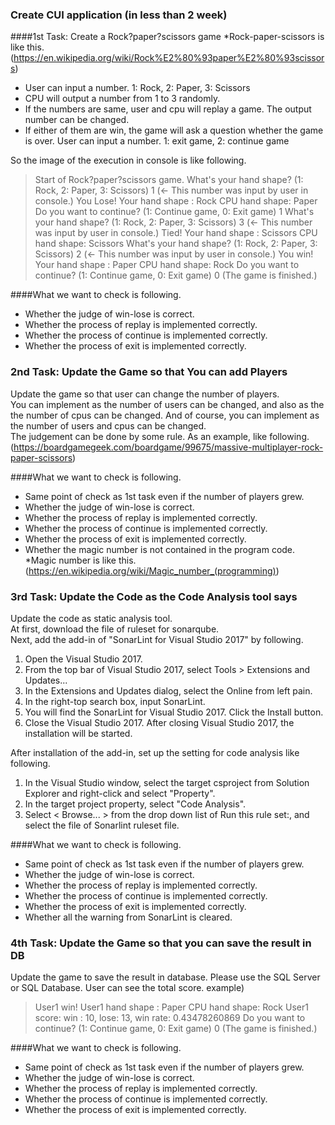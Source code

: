 ### Create CUI application (in less than 2 week)

####1st Task: Create a Rock?paper?scissors game
*Rock-paper-scissors is like this. (https://en.wikipedia.org/wiki/Rock%E2%80%93paper%E2%80%93scissors)

- User can input a number. 1: Rock, 2: Paper, 3: Scissors
- CPU will output a number from 1 to 3 randomly.
- If the numbers are same, user and cpu will replay a game. The output number can be changed.
- If either of them are win, the game will ask a question whether the game is over. User can input a number. 1: exit game, 2: continue game

So the image of the execution in console is like following.

> Start of Rock?paper?scissors game.
> What's your hand shape? (1: Rock, 2: Paper, 3: Scissors)
> 1  (<- This number was input by user in console.)
> You Lose!
> Your hand shape : Rock
> CPU hand shape: Paper
> Do you want to continue? (1: Continue game, 0: Exit game)
> 1
> What's your hand shape? (1: Rock, 2: Paper, 3: Scissors)
> 3  (<- This number was input by user in console.)
> Tied!
> Your hand shape : Scissors
> CPU hand shape: Scissors
> What's your hand shape? (1: Rock, 2: Paper, 3: Scissors)
> 2  (<- This number was input by user in console.)
> You win!
> Your hand shape : Paper
> CPU hand shape: Rock
> Do you want to continue? (1: Continue game, 0: Exit game)
> 0
> (The game is finished.)

####What we want to check is following.  

- Whether the judge of win-lose is correct.
- Whether the process of replay is implemented correctly.
- Whether the process of continue is implemented correctly.
- Whether the process of exit is implemented correctly.

### 2nd Task: Update the Game so that You can add Players
Update the game so that user can change the number of players.  
You can implement as the number of users can be changed, and also as the the number of cpus can be changed. And of course, you can implement as the number of users and cpus can be changed.  
The judgement can be done by some rule. As an example, like following.  
(https://boardgamegeek.com/boardgame/99675/massive-multiplayer-rock-paper-scissors)  

####What we want to check is following.  

- Same point of check as 1st task even if the number of players grew.
 - Whether the judge of win-lose is correct.
 - Whether the process of replay is implemented correctly.
 - Whether the process of continue is implemented correctly.
 - Whether the process of exit is implemented correctly.
- Whether the magic number is not contained in the program code. *Magic number is like this.(https://en.wikipedia.org/wiki/Magic_number_(programming))

### 3rd Task: Update the Code as the Code Analysis tool says
Update the code as static analysis tool.  
At first, download the file of ruleset for sonarqube.  
Next, add the add-in of "SonarLint for Visual Studio 2017" by following.

1. Open the Visual Studio 2017.
1. From the top bar of Visual Studio 2017, select Tools > Extensions and Updates...
1. In the Extensions and Updates dialog, select the Online from left pain. 
1. In the right-top search box, input SonarLint.
1. You will find the SonarLint for Visual Studio 2017. Click the Install button.
1. Close the Visual Studio 2017. After closing Visual Studio 2017, the installation will be started.

After installation of the add-in, set up the setting for code analysis like following.

1. In the Visual Studio window, select the target csproject from Solution Explorer and right-click and select "Property".
1. In the target project property, select "Code Analysis".
1. Select < Browse... > from the drop down list of Run this rule set:, and select the file of Sonarlint ruleset file.

####What we want to check is following.  

- Same point of check as 1st task even if the number of players grew.
 - Whether the judge of win-lose is correct.
 - Whether the process of replay is implemented correctly.
 - Whether the process of continue is implemented correctly.
 - Whether the process of exit is implemented correctly.
- Whether all the warning from SonarLint is cleared.

### 4th Task: Update the Game so that you can save the result in DB
Update the game to save the result in database.
Please use the SQL Server or SQL Database.
User can see the total score.
example)
> User1 win!
> User1 hand shape : Paper
> CPU hand shape: Rock
> User1 score:
> win : 10,  lose: 13, win rate: 0.43478260869
> Do you want to continue? (1: Continue game, 0: Exit game)
> 0
> (The game is finished.)

####What we want to check is following.  

- Same point of check as 1st task even if the number of players grew.
 - Whether the judge of win-lose is correct.
 - Whether the process of replay is implemented correctly.
 - Whether the process of continue is implemented correctly.
 - Whether the process of exit is implemented correctly.